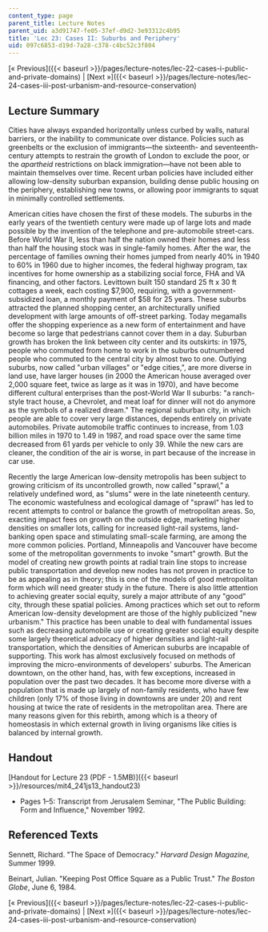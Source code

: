 ```yaml
---
content_type: page
parent_title: Lecture Notes
parent_uid: a3d91747-fe05-37ef-d9d2-3e93312c4b95
title: 'Lec 23: Cases II: Suburbs and Periphery'
uid: 097c6853-d19d-7a28-c378-c4bc52c3f804
---
```


[« Previous]({{< baseurl >}}/pages/lecture-notes/lec-22-cases-i-public-and-private-domains) | [Next »]({{< baseurl >}}/pages/lecture-notes/lec-24-cases-iii-post-urbanism-and-resource-conservation)

Lecture Summary
---------------

Cities have always expanded horizontally unless curbed by walls, natural barriers, or the inability to communicate over distance. Policies such as greenbelts or the exclusion of immigrants—the sixteenth- and seventeenth-century attempts to restrain the growth of London to exclude the poor, or the _apartheid_ restrictions on black immigration—have not been able to maintain themselves over time. Recent urban policies have included either allowing low-density suburban expansion, building dense public housing on the periphery, establishing new towns, or allowing poor immigrants to squat in minimally controlled settlements.

American cities have chosen the first of these models. The suburbs in the early years of the twentieth century were made up of large lots and made possible by the invention of the telephone and pre-automobile street-cars. Before World War II, less than half the nation owned their homes and less than half the housing stock was in single-family homes. After the war, the percentage of families owning their homes jumped from nearly 40% in 1940 to 60% in 1960 due to higher incomes, the federal highway program, tax incentives for home ownership as a stabilizing social force, FHA and VA financing, and other factors. Levittown built 150 standard 25 ft x 30 ft cottages a week, each costing $7,900, requiring, with a government-subsidized loan, a monthly payment of $58 for 25 years. These suburbs attracted the planned shopping center, an architecturally unified development with large amounts of off-street parking. Today megamalls offer the shopping experience as a new form of entertainment and have become so large that pedestrians cannot cover them in a day. Suburban growth has broken the link between city center and its outskirts: in 1975, people who commuted from home to work in the suburbs outnumbered people who commuted to the central city by almost two to one. Outlying suburbs, now called "urban villages" or "edge cities,", are more diverse in land use, have larger houses (in 2000 the American house averaged over 2,000 square feet, twice as large as it was in 1970), and have become different cultural enterprises than the post-World War II suburbs: "a ranch-style tract house, a Chevrolet, and meat loaf for dinner will not do anymore as the symbols of a realized dream." The regional suburban city, in which people are able to cover very large distances, depends entirely on private automobiles. Private automobile traffic continues to increase, from 1.03 billion miles in 1970 to 1.49 in 1987, and road space over the same time decreased from 61 yards per vehicle to only 39. While the new cars are cleaner, the condition of the air is worse, in part because of the increase in car use.

Recently the large American low-density metropolis has been subject to growing criticism of its uncontrolled growth, now called "sprawl," a relatively undefined word, as "slums" were in the late nineteenth century. The economic wastefulness and ecological damage of "sprawl" has led to recent attempts to control or balance the growth of metropolitan areas. So, exacting impact fees on growth on the outside edge, marketing higher densities on smaller lots, calling for increased light-rail systems, land-banking open space and stimulating small-scale farming, are among the more common policies. Portland, Minneapolis and Vancouver have become some of the metropolitan governments to invoke "smart" growth. But the model of creating new growth points at radial train line stops to increase public transportation and develop new nodes has not proven in practice to be as appealing as in theory; this is one of the models of good metropolitan form which will need greater study in the future. There is also little attention to achieving greater social equity, surely a major attribute of any "good" city, through these spatial policies. Among practices which set out to reform American low-density development are those of the highly publicized "new urbanism." This practice has been unable to deal with fundamental issues such as decreasing automobile use or creating greater social equity despite some largely theoretical advocacy of higher densities and light-rail transportation, which the densities of American suburbs are incapable of supporting. This work has almost exclusively focused on methods of improving the micro-environments of developers' suburbs. The American downtown, on the other hand, has, with few exceptions, increased in population over the past two decades. It has become more diverse with a population that is made up largely of non-family residents, who have few children (only 17% of those living in downtowns are under 20) and rent housing at twice the rate of residents in the metropolitan area. There are many reasons given for this rebirth, among which is a theory of homeostasis in which external growth in living organisms like cities is balanced by internal growth.

Handout
-------

[Handout for Lecture 23 (PDF - 1.5MB)]({{< baseurl >}}/resources/mit4_241js13_handout23)

*   Pages 1–5: Transcript from Jerusalem Seminar, "The Public Building: Form and Influence," November 1992.

Referenced Texts
----------------

Sennett, Richard. "The Space of Democracy." _Harvard Design Magazine,_ Summer 1999.

Beinart, Julian. "Keeping Post Office Square as a Public Trust." _The Boston Globe_, June 6, 1984.

[« Previous]({{< baseurl >}}/pages/lecture-notes/lec-22-cases-i-public-and-private-domains) | [Next »]({{< baseurl >}}/pages/lecture-notes/lec-24-cases-iii-post-urbanism-and-resource-conservation)
